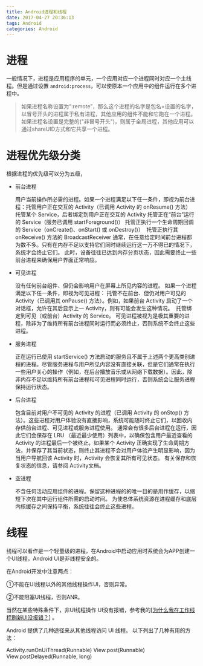 ```yaml
---
title: Android进程和线程
date: 2017-04-27 20:36:13
tags: Android
categories: Android
---
```


# 进程

一般情况下，进程是应用程序的单元，一个应用对应一个进程同时对应一个主线程。但是通过设置 `android:process`，可以使原本一个应用中的组件运行在多个进程中。

> 如果进程名称设置为“:remote”，那么这个进程的名字是包名+设置的名字，以冒号开头的进程属于私有进程，其他应用的组件不能和它跑在一个进程。如果进程名设置是完整的("非冒号开头")，则属于全局进程，其他应用可以通过shareUID方式和它共享一个进程。



<!-- more -->

# 进程优先级分类

根据进程的优先级可以分为五级，

- 前台进程

  用户当前操作所必需的进程。如果一个进程满足以下任一条件，即视为前台进程：
  ​	托管用户正在交互的 Activity（已调用 Activity 的 onResume() 方法）
  ​	托管某个 Service，后者绑定到用户正在交互的 Activity
  ​	托管正在“前台”运行的 Service（服务已调用 startForeground()）
  ​	托管正执行一个生命周期回调的 Service（onCreate()、onStart() 或 onDestroy()）
  ​	托管正执行其 onReceive() 方法的 BroadcastReceiver
  通常，在任意给定时间前台进程都为数不多。只有在内存不足以支持它们同时继续运行这一万不得已的情况下，系统才会终止它们。 此时，设备往往已达到内存分页状态，因此需要终止一些前台进程来确保用户界面正常响应。

- 可见进程

  没有任何前台组件、但仍会影响用户在屏幕上所见内容的进程。 如果一个进程满足以下任一条件，即视为可见进程：
  ​	托管不在前台、但仍对用户可见的 Activity（已调用其 onPause() 方法）。例如，如果前台 Activity 启动了一个对话框，允许在其后显示上一 Activity，则有可能会发生这种情况。
  ​	托管绑定到可见（或前台）Activity 的 Service。
  可见进程被视为是极其重要的进程，除非为了维持所有前台进程同时运行而必须终止，否则系统不会终止这些进程。

- 服务进程

  正在运行已使用 startService() 方法启动的服务且不属于上述两个更高类别进程的进程。尽管服务进程与用户所见内容没有直接关联，但是它们通常在执行一些用户关心的操作（例如，在后台播放音乐或从网络下载数据）。因此，除非内存不足以维持所有前台进程和可见进程同时运行，否则系统会让服务进程保持运行状态。

- 后台进程

  包含目前对用户不可见的 Activity 的进程（已调用 Activity 的 onStop() 方法）。这些进程对用户体验没有直接影响，系统可能随时终止它们，以回收内存供前台进程、可见进程或服务进程使用。 通常会有很多后台进程在运行，因此它们会保存在 LRU （最近最少使用）列表中，以确保包含用户最近查看的 Activity 的进程最后一个被终止。如果某个 Activity 正确实现了生命周期方法，并保存了其当前状态，则终止其进程不会对用户体验产生明显影响，因为当用户导航回该 Activity 时，Activity 会恢复其所有可见状态。 有关保存和恢复状态的信息，请参阅 Activity文档。

- 空进程

  不含任何活动应用组件的进程。保留这种进程的的唯一目的是用作缓存，以缩短下次在其中运行组件所需的启动时间。 为使总体系统资源在进程缓存和底层内核缓存之间保持平衡，系统往往会终止这些进程。

# 线程

线程可以看作是一个轻量级的进程，在Android中启动应用时系统会为APP创建一个UI线程，Android UI是非线程安全的。

在Android开发中注意两点：

①不能在UI线程以外的其他线程操作UI，否则异常。

②不能阻塞UI线程，否则ANR。

当然在某些特殊条件下，非UI线程操作 UI没有报错，参考我的[[为什么我在工作线程刷新UI没报错？](http://www.jensondev.me/2017/04/21/%E4%B8%BA%E4%BB%80%E4%B9%88%E6%88%91%E5%9C%A8%E5%B7%A5%E4%BD%9C%E7%BA%BF%E7%A8%8B%E5%88%B7%E6%96%B0UI%E6%B2%A1%E6%8A%A5%E9%94%99/)] 。

Android 提供了几种途径来从其他线程访问 UI 线程。 以下列出了几种有用的方法：

Activity.runOnUiThread(Runnable)
View.post(Runnable)
View.postDelayed(Runnable, long)

